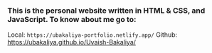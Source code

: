 ### This is the personal website written in HTML & CSS, and JavaScript. To know about me go to:
   Local: ```https://ubakaliya-portfolio.netlify.app/```
   Github: https://ubakaliya.github.io/Uvaish-Bakaliya/
